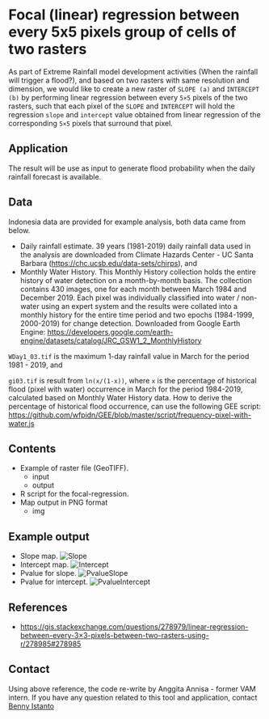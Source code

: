 # Focal (linear) regression between every 5x5 pixels group of cells of two rasters

As part of Extreme Rainfall model development activities (When the rainfall will trigger a flood?), and based on two rasters with same resolution and dimension, we would like to create a new raster of ```SLOPE (a)``` and ```INTERCEPT (b)``` by performing linear regression between every ```5×5``` pixels of the two rasters, such that each pixel of the ```SLOPE``` and ```INTERCEPT``` will hold the regression ```slope``` and ```intercept``` value obtained from linear regression of the corresponding ```5×5``` pixels that surround that pixel.

## Application
The result will be use as input to generate flood probability when the daily rainfall forecast is available. 

## Data
Indonesia data are provided for example analysis, both data came from below.
- Daily rainfall estimate.
39 years (1981-2019) daily rainfall data used in the analysis are downloaded from Climate Hazards Center - UC Santa Barbara (https://chc.ucsb.edu/data-sets/chirps), and 
- Monthly Water History. 
This Monthly History collection holds the entire history of water detection on a month-by-month basis. The collection contains 430 images, one for each month between March 1984 and December 2019. Each pixel was individually classified into water / non-water using an expert system and the results were collated into a monthly history for the entire time period and two epochs (1984-1999, 2000-2019) for change detection. Downloaded from Google Earth Engine: https://developers.google.com/earth-engine/datasets/catalog/JRC_GSW1_2_MonthlyHistory

```WDay1_03.tif``` is the maximum 1-day rainfall value in March for the period 1981 - 2019, and

```gi03.tif``` is result from ```ln(x/(1-x))```, where ```x``` is the percentage of historical flood (pixel with water) occurrence in March for the period 1984-2019, calculated based on Monthly Water History data. How to derive the percentage of historical flood occurrence, can use the following GEE script: https://github.com/wfpidn/GEE/blob/master/script/frequency-pixel-with-water.js

## Contents
- Example of raster file (GeoTIFF).
  - input
  - output
- R script for the focal-regression.
- Map output in PNG format
  - img


## Example output
- Slope map.
  ![Slope](/img/Rplot_slope.png)
- Intercept map.
  ![Intercept](/img/Rplot_intercept.png)
- Pvalue for slope.
  ![PvalueSlope](/img/Rplot_pvalue_slope.png)
- Pvalue for intercept.
  ![PvalueIntercept](/img/Rplot_pvalue_intercept.png)


## References
- https://gis.stackexchange.com/questions/278979/linear-regression-between-every-3×3-pixels-between-two-rasters-using-r/278985#278985 


## Contact
Using above reference, the code re-write by Anggita Annisa - former VAM intern. If you have any question related to this tool and application, contact [Benny Istanto](https://github.com/bennyistanto)
